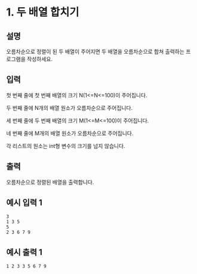# 1. 두 배열 합치기

## 설명
오름차순으로 정렬이 된 두 배열이 주어지면 두 배열을 오름차순으로 합쳐 출력하는 프로그램을 작성하세요.

## 입력
첫 번째 줄에 첫 번째 배열의 크기 N(1<=N<=100)이 주어집니다.

두 번째 줄에 N개의 배열 원소가 오름차순으로 주어집니다.

세 번째 줄에 두 번째 배열의 크기 M(1<=M<=100)이 주어집니다.

네 번째 줄에 M개의 배열 원소가 오름차순으로 주어집니다.

각 리스트의 원소는 int형 변수의 크기를 넘지 않습니다.

## 출력
오름차순으로 정렬된 배열을 출력합니다.

## 예시 입력 1
```
3
1 3 5
5
2 3 6 7 9
```

## 예시 출력 1
```
1 2 3 3 5 6 7 9
```
